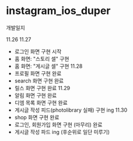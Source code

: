 # instagram_ios_duper

개발일지

11.26
11.27
- 로그인 화면 구현 시작
- 홈 화면: "스토리 셀" 구현
- 홈 화면: "게시글 셀" 구현
11.28
- 프로필 화면 구현 완료
- search 화면 구현 완료
- 릴스 화면 구현 완료
11.29
- 알림 화면 구현 완료
- 디엠 목록 화면 구현 완료
- 게시글 작성 피드(photolibrary 실패) 구현 ing
11.30
- shop 화면 구현 완료
- 로그인, 회원가입 화면 구현 (마무리) 완료
- 게시글 작성 파드 ing (후순위로 일단 미루기)
